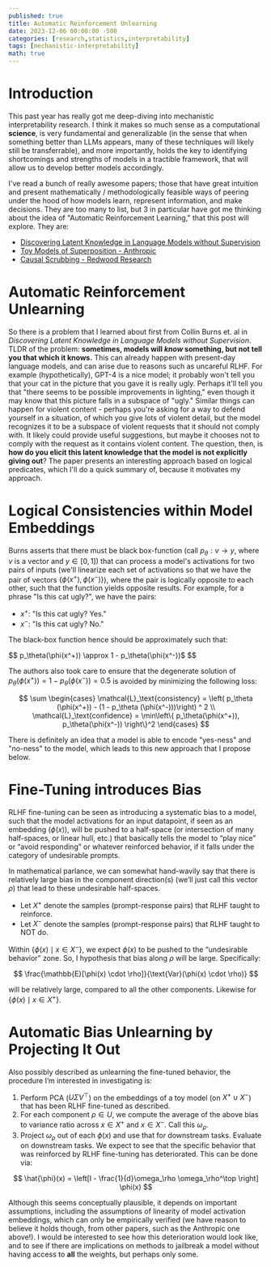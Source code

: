```yaml
---
published: true
title: Automatic Reinforcement Unlearning
date: 2023-12-06 00:00:00 -500
categories: [research,statistics,interpretability]
tags: [mechanistic-interpretability]
math: true
---
```


# Introduction

This past year has really got me deep-diving into mechanistic interpretability research. I think it makes so much sense as a computational **science**, is very fundamental and generalizable (in the sense that when something better than LLMs appears, many of these techniques will likely still be transferrable), and more importantly, holds the key to identifying shortcomings and strengths of models in a tractible framework, that will allow us to develop better models accordingly. 

I've read a bunch of really awesome papers; those that have great intuition and present mathematically / methodologically feasible ways of peering under the hood of how models learn, represent information, and make decisions. They are too many to list, but 3 in particular have got me thinking about the idea of "Automatic Reinforcement Learning," that this post will explore. They are:

* [Discovering Latent Knowledge in Language Models without Supervision](https://www.lesswrong.com/posts/L4anhrxjv8j2yRKKp/how-discovering-latent-knowledge-in-language-models-without)
* [Toy Models of Superposition - Anthropic](https://transformer-circuits.pub/2022/toy_model/index.html)
* [Causal Scrubbing - Redwood Research](https://www.lesswrong.com/posts/JvZhhzycHu2Yd57RN/causal-scrubbing-a-method-for-rigorously-testing)

# Automatic Reinforcement Unlearning

So there is a problem that I learned about first from Collin Burns et. al in *Discovering Latent Knowledge in Language Models without Supervision*. TLDR of the problem: **sometimes, models will *know* something, but not tell you that which it knows.** This can already happen with present-day language models, and can arise due to reasons such as uncareful RLHF. For example (hypothetically), GPT-4 is a nice model; it probably won't tell you that your cat in the picture that you gave it is really ugly. Perhaps it'll tell you that "there seems to be possible improvements in lighting," even though it may know that this picture falls in a subspace of "ugly." Similar things can happen for violent content - perhaps you're asking for a way to defend yourself in a situation, of which you give lots of violent detail, but the model recognizes it to be a subspace of violent requests that it should not comply with. It likely could provide useful suggestions, but maybe it chooses not to comply with the request as it contains violent content. The question, then, is **how do you elicit this latent knowledge that the model is not explicitly giving out**? The paper presents an interesting approach based on logical predicates, which I'll do a quick summary of, because it motivates my approach.

# Logical Consistencies within Model Embeddings

Burns asserts that there must be black box-function (call $p_\theta : v \to y$, where $v$ is a vector and $y \in [0, 1]$) that can process a model's activations for two pairs of inputs (we'll linearize each set of activations so that we have the pair of vectors $\{\phi(x^+), \phi(x^-)\}$), where the pair is logically opposite to each other, such that the function yields opposite results. For example, for a phrase "Is this cat ugly?", we have the pairs:

* $x^+$: "Is this cat ugly? Yes."
* $x^-$: "Is this cat ugly? No."

The black-box function hence should be approximately such that:

$$
p_\theta(\phi(x^+)) \approx 1 - p_\theta(\phi(x^-))$
$$

The authors also took care to ensure that the degenerate solution of $p_\theta(\phi(x^+)) = 1 - p_\theta(\phi(x^-)) = 0.5$ is avoided by minimizing the following loss:

$$
\sum \begin{cases}
\mathcal{L}_\text{consistency} = \left( p_\theta (\phi(x^+)) - (1 - p_\theta (\phi(x^-)))\right) ^ 2 \\
\mathcal{L}_\text{confidence} = \min\left\{ p_\theta(\phi(x^+)), p_\theta(\phi(x^-)) \right\}^2
\end{cases}
$$

There is definitely an idea that a model is able to encode "yes-ness" and "no-ness" to the model, which leads to this new approach that I propose below.

# Fine-Tuning introduces Bias

RLHF fine-tuning can be seen as introducing a systematic bias to a model, such that the model activations for an input datapoint, if seen as an embedding ($\phi(x)$), will be pushed to a half-space (or intersection of many half-spaces, or linear hull, etc.) that basically tells the model to “play nice” or “avoid responding” or whatever reinforced behavior, if it falls under the category of undesirable prompts.

In mathematical parlance, we can somewhat hand-wavily say that there is relatively large bias in the component direction(s) (we’ll just call this vector $\rho$) that lead to these undesirable half-spaces.

* Let $X^+$ denote the samples (prompt-response pairs) that RLHF taught to reinforce.
* Let $X^-$ denote the samples (prompt-response pairs) that RLHF taught to NOT do.

Within $\{\phi(x) \mid x \in X^- \}$, we expect $\phi(x)$ to be pushed to the “undesirable behavior” zone. So, I hypothesis that bias along $\rho$ will be large. Specifically:

$$
\frac{\mathbb{E}[\phi(x) \cdot \rho]}{\text{Var}(\phi(x) \cdot \rho)}
$$

will be relatively large, compared to all the other components. Likewise for $\{\phi(x) \mid x \in X^+\}$. 

# Automatic Bias Unlearning by Projecting It Out

Also possibly described as unlearning the fine-tuned behavior, the procedure I’m interested in investigating is:

1. Perform PCA ($U\Sigma V^\top$) on the embeddings of a toy model (on $X^+ \cup X^-$) that has been RLHF fine-tuned as described.
2. For each component $\rho \in U$, we compute the average of the above bias to variance ratio across $x \in X^+$ and $x \in X^-$. Call this $\omega_\rho$.
3. Project $\omega_\rho$ out of each $\phi(x)$ and use that for downstream tasks. Evaluate on downstream tasks. We expect to see that the specific behavior that was reinforced by RLHF fine-tuning has deteriorated. This can be done via:
    
$$
\hat{\phi}(x) = \left[I - \frac{1}{d}\omega_\rho \omega_\rho^\top \right] \phi(x)
$$
    

Although this seems conceptually plausible, it depends on important assumptions, including the assumptions of linearity of model activation embeddings, which can only be empirically verified (we have reason to believe it holds though, from other papers, such as the Anthropic one above!). I would be interested to see how this deterioration would look like, and to see if there are implications on methods to jailbreak a model without having access to **all** the weights, but perhaps only some.
